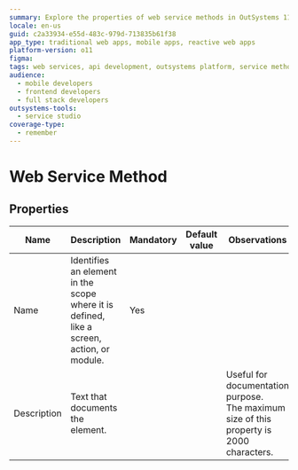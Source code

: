 ```yaml
---
summary: Explore the properties of web service methods in OutSystems 11 (O11), detailing mandatory elements and documentation features.
locale: en-us
guid: c2a33934-e55d-483c-979d-713835b61f38
app_type: traditional web apps, mobile apps, reactive web apps
platform-version: o11
figma:
tags: web services, api development, outsystems platform, service methods
audience:
  - mobile developers
  - frontend developers
  - full stack developers
outsystems-tools:
  - service studio
coverage-type:
  - remember
---
```


# Web Service Method


## Properties

<table markdown="1">
<thead>
<tr>
<th>Name</th>
<th>Description</th>
<th>Mandatory</th>
<th>Default value</th>
<th>Observations</th>
</tr>
</thead>
<tbody>
<tr>
<td title="Name">Name</td>
<td>Identifies an element in the scope where it is defined, like a screen, action, or module.</td>
<td>Yes</td>
<td></td>
<td></td>
</tr>
<tr>
<td title="Description">Description</td>
<td>Text that documents the element.</td>
<td></td>
<td></td>
<td>Useful for documentation purpose.<br/>The maximum size of this property is 2000 characters.</td>
</tr>
</tbody>
</table>

